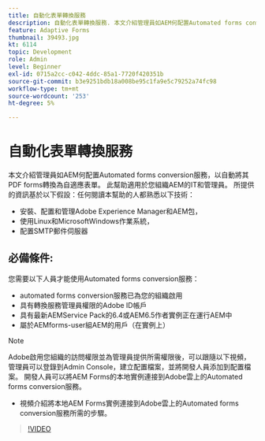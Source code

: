 ```yaml
---
title: 自動化表單轉換服務
description: 自動化表單轉換服務. 本文介紹管理員如AEM何配置Automated forms conversion服務，以自動將其PDF forms轉換為自適應表單。 此幫助適用於您組織AEM的IT和管理員。
feature: Adaptive Forms
thumbnail: 39493.jpg
kt: 6114
topic: Development
role: Admin
level: Beginner
exl-id: 0715a2cc-c042-4ddc-85a1-7720f420351b
source-git-commit: b3e9251bdb18a008be95c1fa9e5c79252a74fc98
workflow-type: tm+mt
source-wordcount: '253'
ht-degree: 5%

---
```


# 自動化表單轉換服務

本文介紹管理員如AEM何配置Automated forms conversion服務，以自動將其PDF forms轉換為自適應表單。 此幫助適用於您組織AEM的IT和管理員。 所提供的資訊基於以下假設：任何閱讀本幫助的人都熟悉以下技術：

* 安裝、配置和管理Adobe Experience Manager和AEM包，
* 使用Linux和MicrosoftWindows作業系統，
* 配置SMTP郵件伺服器

## 必備條件:

您需要以下人員才能使用Automated forms conversion服務：

* automated forms conversion服務已為您的組織啟用
* 具有轉換服務管理員權限的Adobe ID帳戶
* 具有最新AEMService Pack的6.4或AEM6.5作者實例正在運行AEM中
* 屬於AEMforms-user組AEM的用戶（在實例上）

>[!NOTE]
>Adobe啟用您組織的訪問權限並為管理員提供所需權限後，可以跟隨以下視頻，管理員可以登錄到Admin Console，建立配置檔案，並將開發人員添加到配置檔案。 開發人員可以將AEM Forms的本地實例連接到Adobe雲上的Automated forms conversion服務。

* 視頻介紹將本地AEM Forms實例連接到Adobe雲上的Automated forms conversion服務所需的步驟。

>[!VIDEO](https://video.tv.adobe.com/v/39493?quality=12&learn=on)
